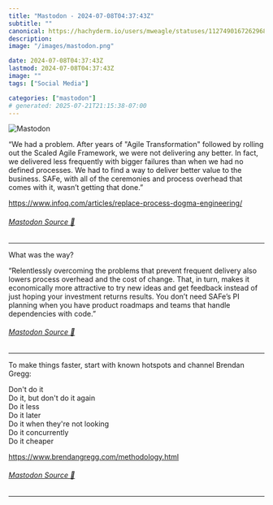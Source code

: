 ```yaml
---
title: "Mastodon - 2024-07-08T04:37:43Z"
subtitle: ""
canonical: https://hachyderm.io/users/mweagle/statuses/112749016726296889
description:
image: "/images/mastodon.png"

date: 2024-07-08T04:37:43Z
lastmod: 2024-07-08T04:37:43Z
image: ""
tags: ["Social Media"]

categories: ["mastodon"]
# generated: 2025-07-21T21:15:38-07:00
---
```

![Mastodon](/images/mastodon.png)

<p>“We had a problem. After years of &quot;Agile Transformation&quot; followed by rolling out the Scaled Agile Framework, we were not delivering any better. In fact, we delivered less frequently with bigger failures than when we had no defined processes. We had to find a way to deliver better value to the business. SAFe, with all of the ceremonies and process overhead that comes with it, wasn’t getting that done.”</p><p><a href="https://www.infoq.com/articles/replace-process-dogma-engineering/" target="_blank" rel="nofollow noopener noreferrer" translate="no"><span class="invisible">https://www.</span><span class="ellipsis">infoq.com/articles/replace-pro</span><span class="invisible">cess-dogma-engineering/</span></a></p>


###### [Mastodon Source 🐘](https://hachyderm.io/@mweagle/112749016726296889)

___

<p>What was the way?</p><p>“Relentlessly overcoming the problems that prevent frequent delivery also lowers process overhead and the cost of change. That, in turn, makes it economically more attractive to try new ideas and get feedback instead of just hoping your investment returns results. You don’t need SAFe’s PI planning when you have product roadmaps and teams that handle dependencies with code.”</p>


###### [Mastodon Source 🐘](https://hachyderm.io/@mweagle/112749030617793593)

___

<p>To make things faster, start with known hotspots and channel Brendan Gregg:</p><p>Don&#39;t do it<br />Do it, but don&#39;t do it again<br />Do it less<br />Do it later<br />Do it when they&#39;re not looking<br />Do it concurrently<br />Do it cheaper</p><p><a href="https://www.brendangregg.com/methodology.html" target="_blank" rel="nofollow noopener noreferrer" translate="no"><span class="invisible">https://www.</span><span class="ellipsis">brendangregg.com/methodology.h</span><span class="invisible">tml</span></a></p>


###### [Mastodon Source 🐘](https://hachyderm.io/@mweagle/112749049099078045)

___

